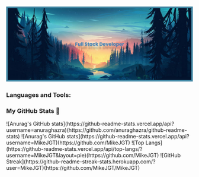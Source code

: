 <!--
**MikeJGT/MikeJGT** is a ✨ _special_ ✨ repository because its `README.md` (this file) appears on your GitHub profile.

Here are some ideas to get you started:

- 🔭 I’m currently working on ...
- 🌱 I’m currently learning ...
- 👯 I’m looking to collaborate on ...
- 🤔 I’m looking for help with ...
- 💬 Ask me about ...
- 📫 How to reach me: ...
- 😄 Pronouns: ...
- ⚡ Fun fact: ...
-->
<!--Header image:-->
![Full Stack Developer](https://github.com/MikeJGT/MikeJGT/blob/ed8cba979b6b7360b6d25d9e5d0c3fcfc89c898a/banner.png)


<!--Lenguajes -->
<h3 align="left">Languages and Tools:</h3>



<h3> My GitHub Stats 🔭</h3>
![Anurag's GitHub stats](https://github-readme-stats.vercel.app/api?username=anuraghazra)(https://github.com/anuraghazra/github-readme-stats)
<!--Estadísticas con letra -->
![Anurag's GitHub stats](https://github-readme-stats.vercel.app/api?username=MikeJGT)(https://github.com/MikeJGT)
<!--Lenguajes mas usados-->
![Top Langs](https://github-readme-stats.vercel.app/api/top-langs/?username=MikeJGT&layout=pie)(https://github.com/MikeJGT)
<!--Estadísticas fire icon -->
![GitHub Streak](https://github-readme-streak-stats.herokuapp.com/?user=MikeJGT)(https://github.com/MikeJGT/MikeJGT)
